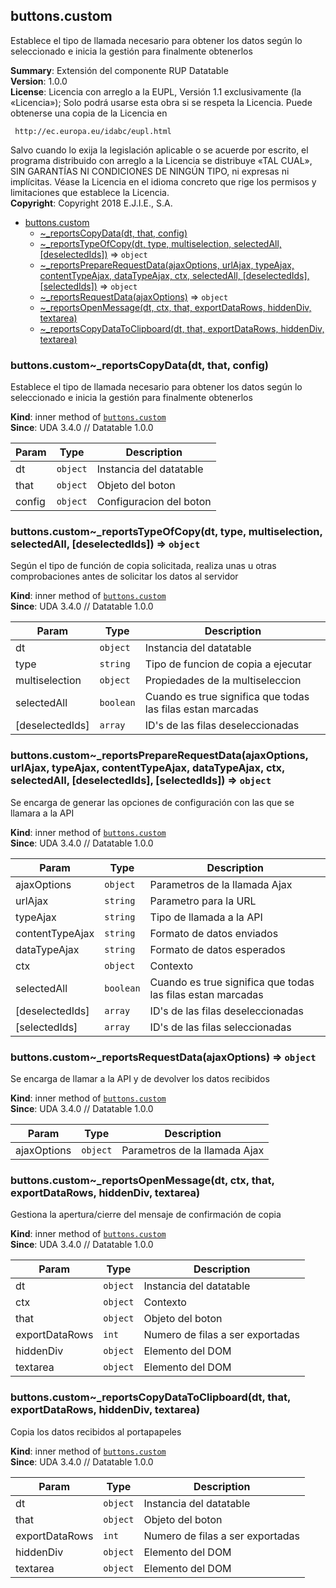 <a name="module_buttons.custom"></a>

## buttons.custom
Establece el tipo de llamada necesario para obtener los datos según lo seleccionadoe inicia la gestión para finalmente obtenerlos

**Summary**: Extensión del componente RUP Datatable  
**Version**: 1.0.0  
**License**: Licencia con arreglo a la EUPL, Versión 1.1 exclusivamente (la «Licencia»);Solo podrá usarse esta obra si se respeta la Licencia.Puede obtenerse una copia de la Licencia en     http://ec.europa.eu/idabc/eupl.htmlSalvo cuando lo exija la legislación aplicable o se acuerde por escrito,el programa distribuido con arreglo a la Licencia se distribuye «TAL CUAL»,SIN GARANTÍAS NI CONDICIONES DE NINGÚN TIPO, ni expresas ni implícitas.Véase la Licencia en el idioma concreto que rige los permisos y limitacionesque establece la Licencia.  
**Copyright**: Copyright 2018 E.J.I.E., S.A.  

* [buttons.custom](#module_buttons.custom)
    * [~_reportsCopyData(dt, that, config)](#module_buttons.custom.._reportsCopyData)
    * [~_reportsTypeOfCopy(dt, type, multiselection, selectedAll, [deselectedIds])](#module_buttons.custom.._reportsTypeOfCopy) ⇒ <code>object</code>
    * [~_reportsPrepareRequestData(ajaxOptions, urlAjax, typeAjax, contentTypeAjax, dataTypeAjax, ctx, selectedAll, [deselectedIds], [selectedIds])](#module_buttons.custom.._reportsPrepareRequestData) ⇒ <code>object</code>
    * [~_reportsRequestData(ajaxOptions)](#module_buttons.custom.._reportsRequestData) ⇒ <code>object</code>
    * [~_reportsOpenMessage(dt, ctx, that, exportDataRows, hiddenDiv, textarea)](#module_buttons.custom.._reportsOpenMessage)
    * [~_reportsCopyDataToClipboard(dt, that, exportDataRows, hiddenDiv, textarea)](#module_buttons.custom.._reportsCopyDataToClipboard)

<a name="module_buttons.custom.._reportsCopyData"></a>

### buttons.custom~_reportsCopyData(dt, that, config)
Establece el tipo de llamada necesario para obtener los datos según lo seleccionadoe inicia la gestión para finalmente obtenerlos

**Kind**: inner method of [<code>buttons.custom</code>](#module_buttons.custom)  
**Since**: UDA 3.4.0 // Datatable 1.0.0  

| Param | Type | Description |
| --- | --- | --- |
| dt | <code>object</code> | Instancia del datatable |
| that | <code>object</code> | Objeto del boton |
| config | <code>object</code> | Configuracion del boton |

<a name="module_buttons.custom.._reportsTypeOfCopy"></a>

### buttons.custom~_reportsTypeOfCopy(dt, type, multiselection, selectedAll, [deselectedIds]) ⇒ <code>object</code>
Según el tipo de función de copia solicitada, realiza unas u otras comprobacionesantes de solicitar los datos al servidor

**Kind**: inner method of [<code>buttons.custom</code>](#module_buttons.custom)  
**Since**: UDA 3.4.0 // Datatable 1.0.0  

| Param | Type | Description |
| --- | --- | --- |
| dt | <code>object</code> | Instancia del datatable |
| type | <code>string</code> | Tipo de funcion de copia a ejecutar |
| multiselection | <code>object</code> | Propiedades de la multiseleccion |
| selectedAll | <code>boolean</code> | Cuando es true significa que todas las filas estan marcadas |
| [deselectedIds] | <code>array</code> | ID's de las filas deseleccionadas |

<a name="module_buttons.custom.._reportsPrepareRequestData"></a>

### buttons.custom~_reportsPrepareRequestData(ajaxOptions, urlAjax, typeAjax, contentTypeAjax, dataTypeAjax, ctx, selectedAll, [deselectedIds], [selectedIds]) ⇒ <code>object</code>
Se encarga de generar las opciones de configuración con las que se llamara a la API

**Kind**: inner method of [<code>buttons.custom</code>](#module_buttons.custom)  
**Since**: UDA 3.4.0 // Datatable 1.0.0  

| Param | Type | Description |
| --- | --- | --- |
| ajaxOptions | <code>object</code> | Parametros de la llamada Ajax |
| urlAjax | <code>string</code> | Parametro para la URL |
| typeAjax | <code>string</code> | Tipo de llamada a la API |
| contentTypeAjax | <code>string</code> | Formato de datos enviados |
| dataTypeAjax | <code>string</code> | Formato de datos esperados |
| ctx | <code>object</code> | Contexto |
| selectedAll | <code>boolean</code> | Cuando es true significa que todas las filas estan marcadas |
| [deselectedIds] | <code>array</code> | ID's de las filas deseleccionadas |
| [selectedIds] | <code>array</code> | ID's de las filas seleccionadas |

<a name="module_buttons.custom.._reportsRequestData"></a>

### buttons.custom~_reportsRequestData(ajaxOptions) ⇒ <code>object</code>
Se encarga de llamar a la API y de devolver los datos recibidos

**Kind**: inner method of [<code>buttons.custom</code>](#module_buttons.custom)  
**Since**: UDA 3.4.0 // Datatable 1.0.0  

| Param | Type | Description |
| --- | --- | --- |
| ajaxOptions | <code>object</code> | Parametros de la llamada Ajax |

<a name="module_buttons.custom.._reportsOpenMessage"></a>

### buttons.custom~_reportsOpenMessage(dt, ctx, that, exportDataRows, hiddenDiv, textarea)
Gestiona la apertura/cierre del mensaje de confirmación de copia

**Kind**: inner method of [<code>buttons.custom</code>](#module_buttons.custom)  
**Since**: UDA 3.4.0 // Datatable 1.0.0  

| Param | Type | Description |
| --- | --- | --- |
| dt | <code>object</code> | Instancia del datatable |
| ctx | <code>object</code> | Contexto |
| that | <code>object</code> | Objeto del boton |
| exportDataRows | <code>int</code> | Numero de filas a ser exportadas |
| hiddenDiv | <code>object</code> | Elemento del DOM |
| textarea | <code>object</code> | Elemento del DOM |

<a name="module_buttons.custom.._reportsCopyDataToClipboard"></a>

### buttons.custom~_reportsCopyDataToClipboard(dt, that, exportDataRows, hiddenDiv, textarea)
Copia los datos recibidos al portapapeles

**Kind**: inner method of [<code>buttons.custom</code>](#module_buttons.custom)  
**Since**: UDA 3.4.0 // Datatable 1.0.0  

| Param | Type | Description |
| --- | --- | --- |
| dt | <code>object</code> | Instancia del datatable |
| that | <code>object</code> | Objeto del boton |
| exportDataRows | <code>int</code> | Numero de filas a ser exportadas |
| hiddenDiv | <code>object</code> | Elemento del DOM |
| textarea | <code>object</code> | Elemento del DOM |

